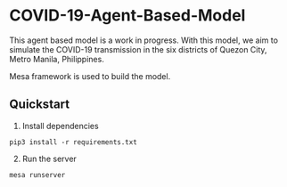 # COVID-19-Agent-Based-Model

This agent based model is a work in progress. With this model, we aim to simulate the COVID-19 transmission in the six districts of Quezon City, Metro Manila, Philippines. 

Mesa framework is used to build the model.

Quickstart
----------
1. Install dependencies
```
pip3 install -r requirements.txt
```
2. Run the server
```
mesa runserver
```
